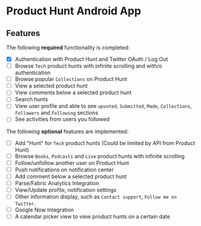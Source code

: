 # Product Hunt Android App

## Features

The following **required** functionality is completed:

* [x] Authentication with Product Hunt and Twitter OAuth / Log Out
* [ ] Browse `Tech` product hunts with infinite scrolling and with/o authentication
* [ ] Browse popular `Collections` on Product Hunt
* [ ] View a selected product hunt
* [ ] View comments below a selected product hunt
* [ ] Search hunts
* [ ] View user profile and able to see `upvoted`, `Submitted`, `Made`, `Collections`, `Followers` and `Following` sections
* [ ] See activities from users you followed

The following **optional** features are implemented:

* [ ] Add "Hunt" for `Tech` product hunts (Could be limited by API from Product Hunt)
* [ ] Browse `Books`, `Podcasts` and `Live` product hunts with infinite scrolling
* [ ] Follow/unfollow another user on Product Hunt
* [ ] Push notifications on notification center
* [ ] Add comment below a selected product hunt
* [ ] Parse/Fabric Analytics Integration
* [ ] View/Update profile, notification settings
* [ ] Other information display, such as `Contact support`, `Follow me on Twitter`.
* [ ] Google Now Integration
* [ ] A calendar picker view to view product hunts on a certain date
